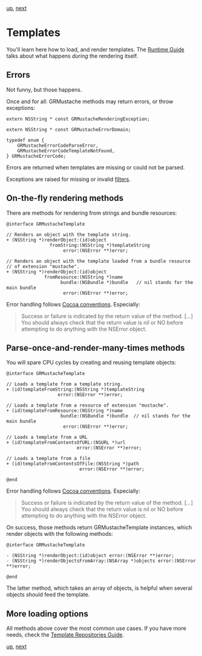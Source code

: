 [up](../../../../GRMustache#documentation), [next](partials.md)

Templates
=========

You'll learn here how to load, and render templates. The [Runtime Guide](runtime.md) talks about what happens *during* the rendering itself.

Errors
------

Not funny, but those happens.

Once and for all: GRMustache methods may return errors, or throw exceptions:

```objc
extern NSString * const GRMustacheRenderingException;

extern NSString * const GRMustacheErrorDomain;

typedef enum {
    GRMustacheErrorCodeParseError,
    GRMustacheErrorCodeTemplateNotFound,
} GRMustacheErrorCode;
```

Errors are returned when templates are missing or could not be parsed.

Exceptions are raised for missing or invalid [filters](filters.md).

On-the-fly rendering methods
----------------------------

There are methods for rendering from strings and bundle resources:
    
```objc
@interface GRMustacheTemplate

// Renders an object with the template string.
+ (NSString *)renderObject:(id)object
                fromString:(NSString *)templateString
                     error:(NSError **)error;

// Renders an object with the template loaded from a bundle resource
// of extension "mustache".
+ (NSString *)renderObject:(id)object
              fromResource:(NSString *)name
                    bundle:(NSBundle *)bundle   // nil stands for the main bundle
                     error:(NSError **)error;
```

Error handling follows [Cocoa conventions](https://developer.apple.com/library/ios/#documentation/Cocoa/Conceptual/ErrorHandlingCocoa/CreateCustomizeNSError/CreateCustomizeNSError.html). Especially:

> Success or failure is indicated by the return value of the method. [...] You should always check that the return value is nil or NO before attempting to do anything with the NSError object.


Parse-once-and-render-many-times methods
----------------------------------------

You will spare CPU cycles by creating and reusing template objects:

```objc
@interface GRMustacheTemplate

// Loads a template from a template string.
+ (id)templateFromString:(NSString *)templateString
                   error:(NSError **)error;

// Loads a template from a resource of extension "mustache".
+ (id)templateFromResource:(NSString *)name
                    bundle:(NSBundle *)bundle  // nil stands for the main bundle
                     error:(NSError **)error;

// Loads a template from a URL
+ (id)templateFromContentsOfURL:(NSURL *)url
                          error:(NSError **)error;

// Loads a template from a file
+ (id)templateFromContentsOfFile:(NSString *)path
                           error:(NSError **)error;

@end
```

Error handling follows [Cocoa conventions](https://developer.apple.com/library/ios/#documentation/Cocoa/Conceptual/ErrorHandlingCocoa/CreateCustomizeNSError/CreateCustomizeNSError.html). Especially:

> Success or failure is indicated by the return value of the method. [...] You should always check that the return value is nil or NO before attempting to do anything with the NSError object.

On success, those methods return GRMustacheTemplate instances, which render objects with the following methods:

```objc
@interface GRMustacheTemplate

- (NSString *)renderObject:(id)object error:(NSError **)error;
- (NSString *)renderObjectsFromArray:(NSArray *)objects error:(NSError **)error;

@end
```

The latter method, which takes an array of objects, is helpful when several objects should feed the template.


More loading options
--------------------

All methods above cover the most common use cases. If you have more needs, check the [Template Repositories Guide](template_repositories.md).

[up](../../../../GRMustache#documentation), [next](partials.md)
